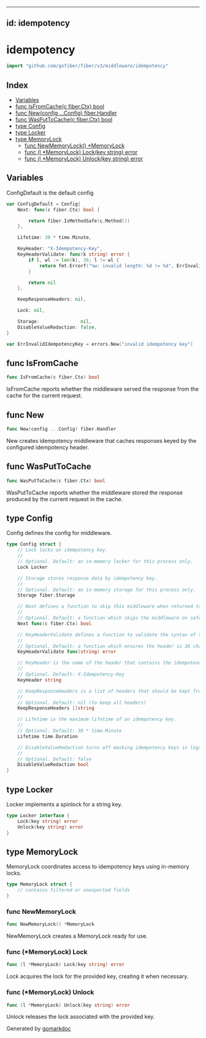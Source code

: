 <!-- Code generated by gomarkdoc. DO NOT EDIT -->

---
id: idempotency
---


# idempotency

```go
import "github.com/gofiber/fiber/v3/middleware/idempotency"
```

## Index

- [Variables](<#variables>)
- [func IsFromCache\(c fiber.Ctx\) bool](<#IsFromCache>)
- [func New\(config ...Config\) fiber.Handler](<#New>)
- [func WasPutToCache\(c fiber.Ctx\) bool](<#WasPutToCache>)
- [type Config](<#Config>)
- [type Locker](<#Locker>)
- [type MemoryLock](<#MemoryLock>)
  - [func NewMemoryLock\(\) \*MemoryLock](<#NewMemoryLock>)
  - [func \(l \*MemoryLock\) Lock\(key string\) error](<#MemoryLock.Lock>)
  - [func \(l \*MemoryLock\) Unlock\(key string\) error](<#MemoryLock.Unlock>)


## Variables

<a name="ConfigDefault"></a>ConfigDefault is the default config

```go
var ConfigDefault = Config{
    Next: func(c fiber.Ctx) bool {

        return fiber.IsMethodSafe(c.Method())
    },

    Lifetime: 30 * time.Minute,

    KeyHeader: "X-Idempotency-Key",
    KeyHeaderValidate: func(k string) error {
        if l, wl := len(k), 36; l != wl {
            return fmt.Errorf("%w: invalid length: %d != %d", ErrInvalidIdempotencyKey, l, wl)
        }

        return nil
    },

    KeepResponseHeaders: nil,

    Lock: nil,

    Storage:               nil,
    DisableValueRedaction: false,
}
```

<a name="ErrInvalidIdempotencyKey"></a>

```go
var ErrInvalidIdempotencyKey = errors.New("invalid idempotency key")
```

<a name="IsFromCache"></a>
## func IsFromCache

```go
func IsFromCache(c fiber.Ctx) bool
```

IsFromCache reports whether the middleware served the response from the cache for the current request.

<a name="New"></a>
## func New

```go
func New(config ...Config) fiber.Handler
```

New creates idempotency middleware that caches responses keyed by the configured idempotency header.

<a name="WasPutToCache"></a>
## func WasPutToCache

```go
func WasPutToCache(c fiber.Ctx) bool
```

WasPutToCache reports whether the middleware stored the response produced by the current request in the cache.

<a name="Config"></a>
## type Config

Config defines the config for middleware.

```go
type Config struct {
    // Lock locks an idempotency key.
    //
    // Optional. Default: an in-memory locker for this process only.
    Lock Locker

    // Storage stores response data by idempotency key.
    //
    // Optional. Default: an in-memory storage for this process only.
    Storage fiber.Storage

    // Next defines a function to skip this middleware when returned true.
    //
    // Optional. Default: a function which skips the middleware on safe HTTP request method.
    Next func(c fiber.Ctx) bool

    // KeyHeaderValidate defines a function to validate the syntax of the idempotency header.
    //
    // Optional. Default: a function which ensures the header is 36 characters long (the size of an UUID).
    KeyHeaderValidate func(string) error

    // KeyHeader is the name of the header that contains the idempotency key.
    //
    // Optional. Default: X-Idempotency-Key
    KeyHeader string

    // KeepResponseHeaders is a list of headers that should be kept from the original response.
    //
    // Optional. Default: nil (to keep all headers)
    KeepResponseHeaders []string

    // Lifetime is the maximum lifetime of an idempotency key.
    //
    // Optional. Default: 30 * time.Minute
    Lifetime time.Duration

    // DisableValueRedaction turns off masking idempotency keys in logs and errors when set to true.
    //
    // Optional. Default: false
    DisableValueRedaction bool
}
```

<a name="Locker"></a>
## type Locker

Locker implements a spinlock for a string key.

```go
type Locker interface {
    Lock(key string) error
    Unlock(key string) error
}
```

<a name="MemoryLock"></a>
## type MemoryLock

MemoryLock coordinates access to idempotency keys using in\-memory locks.

```go
type MemoryLock struct {
    // contains filtered or unexported fields
}
```

<a name="NewMemoryLock"></a>
### func NewMemoryLock

```go
func NewMemoryLock() *MemoryLock
```

NewMemoryLock creates a MemoryLock ready for use.

<a name="MemoryLock.Lock"></a>
### func \(\*MemoryLock\) Lock

```go
func (l *MemoryLock) Lock(key string) error
```

Lock acquires the lock for the provided key, creating it when necessary.

<a name="MemoryLock.Unlock"></a>
### func \(\*MemoryLock\) Unlock

```go
func (l *MemoryLock) Unlock(key string) error
```

Unlock releases the lock associated with the provided key.

Generated by [gomarkdoc](<https://github.com/princjef/gomarkdoc>)
